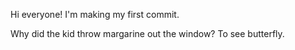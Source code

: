 Hi everyone! I'm making my first commit.



Why did the kid throw margarine out the window? To see butterfly. 
